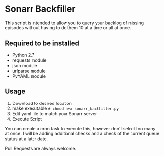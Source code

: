 # Sonarr Backfiller
This script is intended to allow you to query your backlog of missing episodes without having to do them 10 at a time or all at once.

## Required to be installed
 - Python 2.7
 - requests module
 - json module
 - urlparse module 
 - PyYAML module
 
## Usage

 1. Download to desired location
 2. make executable 
  `# chmod a+x sonarr_backfiller.py`
 3. Edit yaml file to match your Sonarr server
 4. Execute Script
 
 You can create a cron task to execute this, however don't select too many at once. I will be adding additional checks and a check of the current queue status at a later date. 


Pull Requests are always welcome.
